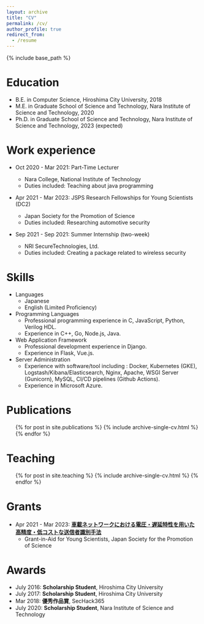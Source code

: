 ```yaml
---
layout: archive
title: "CV"
permalink: /cv/
author_profile: true
redirect_from:
  - /resume
---
```


{% include base_path %}

Education
======
* B.E. in Computer Science, Hiroshima City University, 2018
* M.E. in Graduate School of Science and Technology, Nara Institute of Science and Technology, 2020
* Ph.D. in Graduate School of Science and Technology, Nara Institute of Science and Technology, 2023 (expected)

Work experience
======
* Oct 2020 - Mar 2021: Part-Time Lecturer
  * Nara College, National Institute of Technology
  * Duties included: Teaching about java programming
  
* Apr 2021 - Mar 2023: JSPS Research Fellowships for Young Scientists (DC2)
  * Japan Society for the Promotion of Science
  * Duties included: Researching automotive security

* Sep 2021 - Sep 2021: Summer Internship (two-week)
  * NRI SecureTechnologies, Ltd.
  * Duties included: Creating a package related to wireless security

Skills
======
* Languages
  * Japanese
  * English (Limited Proficiency)
* Programming Languages
  * Professional programming experience in C, JavaScript, Python, Verilog HDL.
  * Experience in C++, Go, Node.js, Java.
* Web Application Framework
  * Professional development experience in Django.
  * Experience in Flask, Vue.js.
* Server Administration
  * Experience with software/tool including : Docker, Kubernetes (GKE), Logstash/Kibana/Elasticsearch, Nginx, Apache, WSGI Server (Gunicorn), MySQL, CI/CD pipelines (Github Actions).
  * Experience in Microsoft Azure.

Publications
======
  <ul>{% for post in site.publications %}
    {% include archive-single-cv.html %}
  {% endfor %}</ul>
  
<!-- Talks
======
  <ul>{% for post in site.talks %}
    {% include archive-single-talk-cv.html %}
  {% endfor %}</ul>
-->
  
Teaching
======
  <ul>{% for post in site.teaching %}
    {% include archive-single-cv.html %}
  {% endfor %}</ul>

Grants
======
* Apr 2021 - Mar 2023: <b><a href="https://kaken.nii.ac.jp/grant/KAKENHI-PROJECT-21J10516/">車載ネットワークにおける電圧・遅延特性を用いた高精度・低コストな送信者識別手法</a></b>
  * Grant-in-Aid for Young Scientists, Japan Society for the Promotion of Science

Awards
======
* July 2016: <b>Scholarship Student</b>, Hiroshima City University
* July 2017: <b>Scholarship Student</b>, Hiroshima City University
* Mar 2018: <b>優秀作品賞</b>, SecHack365
* July 2020: <b>Scholarship Student</b>, Nara Institute of Science and Technology
